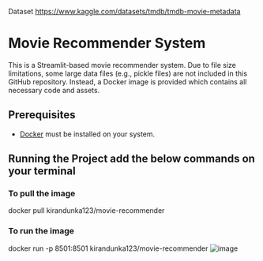 Dataset 
https://www.kaggle.com/datasets/tmdb/tmdb-movie-metadata

# Movie Recommender System

This is a Streamlit-based movie recommender system. Due to file size limitations, some large data files (e.g., pickle files) are not included in this GitHub repository. Instead, a Docker image is provided which contains all necessary code and assets.

## Prerequisites

- [Docker](https://docs.docker.com/get-docker/) must be installed on your system.

## Running the Project add the below commands on your  terminal
### To pull the image 
docker pull kirandunka123/movie-recommender
### To run the image
docker run -p 8501:8501 kirandunka123/movie-recommender
![image](https://github.com/user-attachments/assets/e1413a78-5607-4fe3-aa92-4e7ca1e49527)
